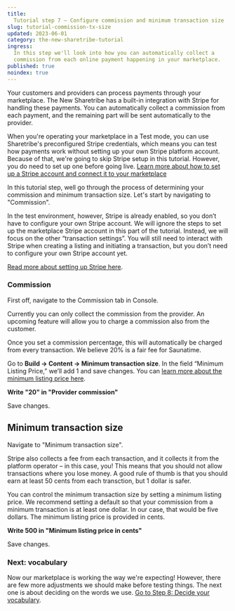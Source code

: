 ```yaml
---
title:
  Tutorial step 7 – Configure commission and minimum transaction size
slug: tutorial-commission-tx-size
updated: 2023-06-01
category: the-new-sharetribe-tutorial
ingress:
  In this step we'll look into how you can automatically collect a
  commission from each online payment happening in your marketplace.
published: true
noindex: true
---
```


Your customers and providers can process payments through your
marketplace. The New Sharetribe has a built-in integration with Stripe
for handling these payments. You can automatically collect a commission
from each payment, and the remaining part will be sent automatically to
the provider.

When you're operating your marketplace in a Test mode, you can use
Sharetribe's preconfigured Stripe credentials, which means you can test
how payments work without setting up your own Stripe platform account.
Because of that, we're going to skip Stripe setup in this tutorial.
However, you do need to set up one before going live.
[Learn more about how to set up a Stripe account and connect it to your marketplace](./how-to-stripe)

In this tutorial step, well go through the process of determining your
commission and minimum transaction size. Let's start by navigating to
"Commission".

In the test environment, however, Stripe is already enabled, so you
don’t have to configure your own Stripe account. We will ignore the
steps to set up the marketplace Stripe account in this part of the
tutorial. Instead, we will focus on the other “transaction settings”.
You will still need to interact with Stripe when creating a listing and
initiating a transaction, but you don’t need to configure your own
Stripe account yet.

[Read more about setting up Stripe here](/the-new-sharetribe/how-to-stripe/).

### Commission

First off, navigate to the Commission tab in Console.

Currently you can only collect the commission from the provider. An
upcoming feature will allow you to charge a commission also from the
customer.

Once you set a commission percentage, this will automatically be charged
from every transaction. We believe 20% is a fair fee for Saunatime.

Go to **Build → Content → Minimum transaction size**. In the field
“Minimum Listing Price,” we’ll add 1 and save changes. You can
[learn more about the minimum listing price here](https://www.sharetribe.com/docs/operator-guides/what-is-the-minimum-transaction-size).

**Write "20" in "Provider commission"**

Save changes.

## Minimum transaction size

Navigate to "Minimum transaction size".

Stripe also collects a fee from each transaction, and it collects it
from the platform operator – in this case, you! This means that you
should not allow transactions where you lose money. A good rule of thumb
is that you should earn at least 50 cents from each transction, but 1
dollar is safer.

You can control the minimum transaction size by setting a minimum
listing price. We recommend setting a default so that your commission
from a minimum transaction is at least one dollar. In our case, that
would be five dollars. The minimum listing price is provided in cents.

**Write 500 in "Minimum listing price in cents"**

Save changes.

### Next: vocabulary

Now our marketplace is working the way we're expecting! However, there
are few more adjustments we should make before testing things. The next
one is about deciding on the words we use.
[Go to Step 8: Decide your vocabulary](/the-new-sharetribe/tutorial-microcopy/).
